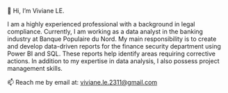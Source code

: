 👋 Hi, I’m Viviane LE. 

I am a highly experienced professional with a background in legal compliance. Currently, I am working as a data analyst in the banking industry at Banque Populaire du Nord. My main responsibility is to create and develop data-driven reports for the finance security department using Power BI and SQL. These reports help identify areas requiring corrective actions.
In addition to my expertise in data analysis, I also possess project management skills.

📫 Reach me by email at: viviane.le.2311@gmail.com 

<!---
vivi-le/vivi-le is a ✨ special ✨ repository because its `README.md` (this file) appears on your GitHub profile.
You can click the Preview link to take a look at your changes.
--->
